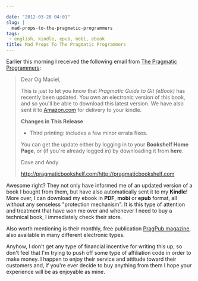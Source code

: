 ```yaml
---

date: "2012-03-28 04:01"
slug: |
  mad-props-to-the-pragmatic-programmers
tags:
 - english, kindle, epub, mobi, ebook
title: Mad Props To The Pragmatic Programmers
---
```


Earlier this morning I received the following email from [The Pragmatic
Programmers](http://pragprog.com/):

> Dear Og Maciel,
>
> This is just to let you know that *Pragmatic Guide to Git (eBook)* has
> recently been updated. You own an electronic version of this book, and
> so you'll be able to download this latest version. We have also sent
> it to [Amazon.com](http://Amazon.com/) for delivery to your kindle.
>
> **Changes in This Release**
>
> -   Third printing: includes a few minor errata fixes.
>
> You can get the update either by logging in to your **Bookshelf Home
> Page**, or (if you're already logged in) by downloading it from
> **here**.
>
> Dave and Andy
>
> <http://pragmaticbookshelf.com/><http://pragmaticbookshelf.com>

Awesome right? They not only have informed me of an updated version of a
book I bought from them, but have also automatically sent it to my
**Kindle**! More over, I can download my ebook in **PDF**, **mobi** or
**epub** format, all without any senseless "protection mechanism". It is
this type of attention and treatment that have won me over and whenever
I need to buy a technical book, I immediately check their store.

Also worth mentioning is their monthly, free publication [PragPub
magazine](http://pragprog.com/magazines), also available in many
different electronic types.

Anyhow, I don't get any type of financial incentive for writing this up,
so don't feel that I'm trying to push off some type of affiliation code
in order to make money. I happen to enjoy their service and attitude
toward their customers and, if you're ever decide to buy anything from
them I hope your experience will be as enjoyable as mine.
